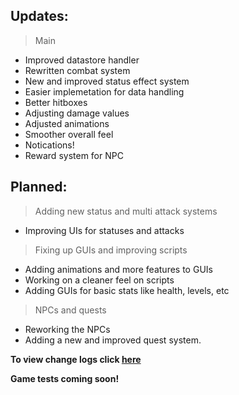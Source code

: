 ## **Updates:**
 
> Main
  
  - Improved datastore handler  
  - Rewritten combat system
  - New and improved status effect system
  - Easier implemetation for data handling
  - Better hitboxes
  - Adjusting damage values
  - Adjusted animations
  - Smoother overall feel
  - Notications!
  - Reward system for NPC
  

## **Planned:**

> Adding new status and multi attack systems
  - Improving UIs for statuses and attacks
> Fixing up GUIs and improving scripts
  - Adding animations and more features to GUIs
  - Working on a cleaner feel on scripts 
  - Adding GUIs for basic stats like health, levels, etc
> NPCs and quests
  - Reworking the NPCs
  - Adding a new and improved quest system.

**To view change logs click [here](https://github.com/fireblast3228/Update/tree/main/Changelogs)**

**Game tests coming soon!**
